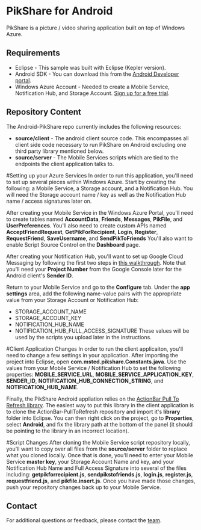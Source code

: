 ﻿PikShare for Android
================

PikShare is a picture / video sharing application built on top of Windows Azure.

## Requirements
* Eclipse - This sample was built with Eclipse (Kepler version).
* Android SDK - You can download this from the [Android Developer portal](http://developer.android.com/sdk/index.html).
* Windows Azure Account - Needed to create a Mobile Service, Notification Hub, and Storage Account.  [Sign up for a free trial](https://www.windowsazure.com/en-us/pricing/free-trial/).

## Repository Content ##

The Android-PikShare repo currently includes the following resources:

 - **source/client** - The android client source code.  This encompasses all client side code necessary to run PikShare on Android excluding one third party library mentioned below.
 - **source/server** - The Mobile Services scripts which are tied to the endpoints the client application talks to. 

#Setting up your Azure Services
In order to run this application, you'll need to set up several pieces within Windows Azure.  Start by creating the following: a Mobile Service, a Storage account, and a Notification Hub.  You will need the Storage account name / key as well as the Notification Hub name / access signatures later on.

After creating your Mobile Service in the Windows Azure Portal, you'll need to create tables named **AccountData**, **Friends**, **Messages**, **PikFile**, and **UserPreferences**.  You'll also need to create custom APIs named **AcceptFriendRequest**, **GetPikForRecipient**, **Login**, **Register**, **RequestFriend**, **SaveUsername**, and **SendPikToFriends**  You'll also want to enable Script Source Control on the **Dashboard** page.

After creating your Notification Hub, you'll want to set up Google Cloud Messaging by following the first two steps in [this walkthrough](http://www.windowsazure.com/en-us/manage/services/notification-hubs/get-started-notification-hubs-android/).  Note that you'll need your **Project Number** from the Google Console later for the Android client's **Sender ID**.

Return to your Mobile Service and go to the **Configure** tab.  Under the **app settings** area, add the following name-value pairs with the appropriate value from your Storage Account or Notification Hub:
* STORAGE_ACCOUNT_NAME
* STORAGE_ACCOUNT_KEY
* NOTIFICATION_HUB_NAME
* NOTIFICATION_HUB_FULL_ACCESS_SIGNATURE
These values will be used by the scripts you upload later in the instructions.

#Client Application Changes
In order to run the client applicaiton, you'll need to change a few settings in your application.  After importing the project into Eclipse, open **com.msted.pikshare.Constants.java**.  Use the values from your Mobile Service / Notification Hub to set the following properties: **MOBILE_SERVICE_URL**, **MOBILE_SERVICE_APPLICATION_KEY**, **SENDER_ID**, **NOTIFICATION_HUB_CONNECTION_STRING**, and **NOTIFICATION_HUB_NAME**.

Finally, the PikShare Android appliation relies on the [ActionBar Pull To Refresh library](https://github.com/ChrisRisner/ActionBar-PullToRefresh).  The easiest way to put this library in the client application is to clone the ActionBar-PullToRefresh repository and import it's **library** folder into Eclipse.  You can then right click on the project, go to **Properties**, select **Android**, and fix the library path at the bottom of the panel (it should be pointing to the library in an incorrect location).

#Script Changes
After cloning the Mobile Service script repository locally, you'll want to copy over all files from the **source/server** folder to replace what you cloned locally.  Once that is done, you'll need to enter your Mobile Service **master key**, your Storage Account Name and key, and your Notification Hub Name and Full Access Signature into several of the files including: **getpikforrecipient.js**, **sendpikstofriends.js**, **login.js**, **register.js**, **requestfriend.js**, and **pikfile.insert.js**.  Once you have made those changes, push your repository changes back up to your Mobile Service.

## Contact

For additional questions or feedback, please contact the [team](mailto:chrisner@microsoft.com).
